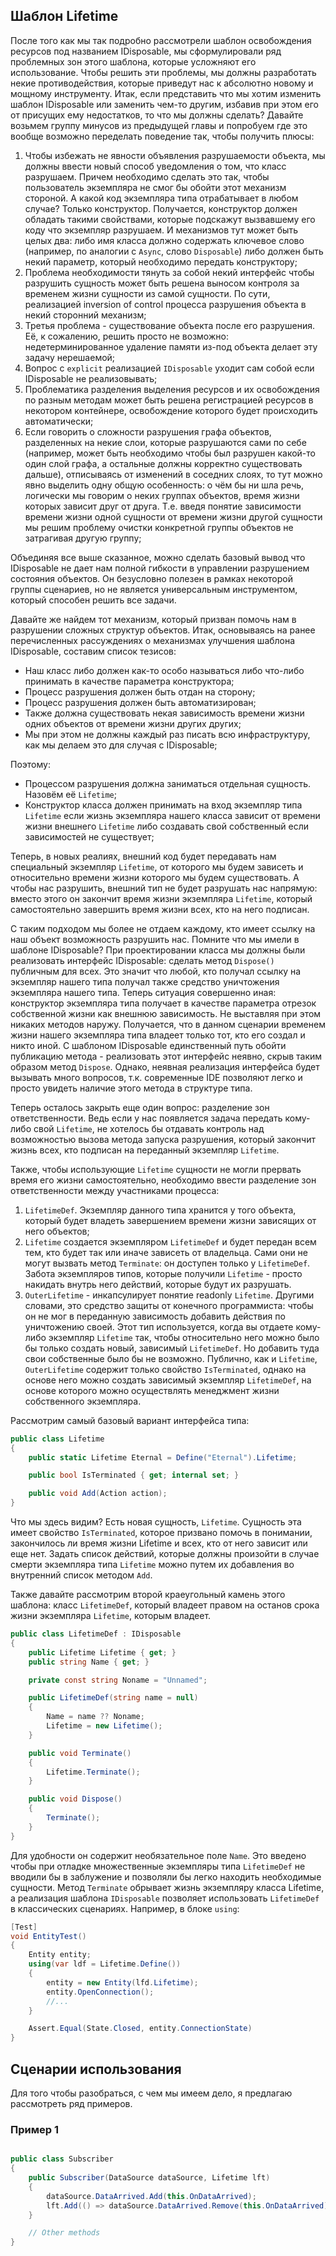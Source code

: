## Шаблон Lifetime

После того как мы так подробно рассмотрели шаблон освобождения ресурсов под названием IDisposable, мы сформулировали ряд проблемных зон этого шаблона, которые усложняют его использование. Чтобы решить эти проблемы, мы должны разработать некие противодействия, которые приведут нас к абсолютно новому и мощному инструменту. Итак, если представить что мы хотим изменить шаблон IDisposable или заменить чем-то другим, избавив при этом его от присущих ему недостатков, то что мы должны сделать? Давайте возьмем группу минусов из предыдущей главы и попробуем где это вообще возможно переделать поведение так, чтобы получить плюсы:

  1. Чтобы избежать не явности объявления разрушаемости объекта, мы должны ввести новый способ уведомления о том, что класс разрушаем. Причем необходимо сделать это так, чтобы пользователь экземпляра не смог бы обойти этот механизм стороной. А какой код экземпляра типа отрабатывает в любом случае? Только конструктор. Получается, конструктор должен обладать такими свойствами, которые подскажут вызвавшему его коду что экземпляр разрушаем. И механизмов тут может быть целых два: либо имя класса должно содержать ключевое слово (например, по аналогии с `Async`, слово `Disposable`) либо должен быть некий параметр, который необходимо передать конструктору;
  2. Проблема необходимости тянуть за собой некий интерфейс чтобы разрушить сущность может быть решена выносом контроля за временем жизни сущности из самой сущности. По сути, реализацией inversion of control процесса разрушения объекта в некий сторонний механизм;
  3. Третья проблема - существование объекта после его разрушения. Её, к сожалению, решить просто не возможно: недетерминированное удаление памяти из-под объекта делает эту задачу нерешаемой;
  4. Вопрос с `explicit` реализацией `IDisposable` уходит сам собой если IDisposable не реализовывать;
  5. Проблематика разделения выделения ресурсов и их освобождения по разным методам может быть решена регистрацией ресурсов в некотором контейнере, освобождение которого будет происходить автоматически;
  6. Если говорить о сложности разрушения графа объектов, разделенных на некие слои, которые разрушаются сами по себе (например, может быть необходимо чтобы был разрушен какой-то один слой графа, а остальные должны корректно существовать дальше), отписываясь от изменений в соседних слоях, то тут можно явно выделить одну общую особенность: о чём бы ни шла речь, логически мы говорим о неких группах объектов, время жизни которых зависит друг от друга. Т.е. введя понятие зависимости времени жизни одной сущности от времени жизни другой сущности мы решим проблему очистки конкретной группы объектов не затрагивая другую группу;

Объединяя все выше сказанное, можно сделать базовый вывод что IDisposable не дает нам полной гибкости в управлении разрушением состояния объектов. Он безусловно полезен в рамках некоторой группы сценариев, но не является универсальным инструментом, который способен решить все задачи.

Давайте же найдем тот механизм, который призван помочь нам в разрушении сложных структур объектов. Итак, основываясь на ранее перечисленных рассуждениях о механизмах улучшения шаблона IDisposable, составим список тезисов:

  - Наш класс либо должен как-то особо называться либо что-либо принимать в качестве параметра конструктора;
  - Процесс разрушения должен быть отдан на сторону;
  - Процесс разрушения должен быть автоматизирован;
  - Также должна существовать некая зависимость времени жизни одних объектов от времени жизни других других;
  - Мы при этом не должны каждый раз писать всю инфраструктуру, как мы делаем это для случая с IDisposable;

Поэтому:

  - Процессом разрушения должна заниматься отдельная сущность. Назовём её `Lifetime`;
  - Конструктор класса должен принимать на вход экземпляр типа `Lifetime` если жизнь экземпляра нашего класса зависит от времени жизни внешнего `Lifetime` либо создавать свой собственный если зависимостей не существует;

Теперь, в новых реалиях, внешний код будет передавать нам специальный экземпляр `Lifetime`, от которого мы будем зависеть и относительно времени жизни которого мы будем существовать. А чтобы нас разрушить, внешний тип не будет разрушать нас напрямую: вместо этого он закончит время жизни экземпляра `Lifetime`, который самостоятельно завершить время жизни всех, кто на него подписан.

С таким подходом мы более не отдаем каждому, кто имеет ссылку на наш объект возможность разрушить нас. Помните что мы имели в шаблоне IDisposable? При проектировании класса мы должны были реализовать интерфейс IDisposable: сделать метод `Dispose()` публичным для всех. Это значит что любой, кто получал ссылку на экземпляр нашего типа получал также средство уничтожения экземпляра нашего типа. Теперь ситуация совершенно иная: конструктор экземпляра типа получает в качестве параметра отрезок собственной жизни как внешнюю зависимость. Не выставляя при этом никаких методов наружу. Получается, что в данном сценарии временем жизни нашего экземпляра типа владеет только тот, кто его создал и никто иной. С шаблоном IDisposable единственный путь обойти публикацию метода - реализовать этот интерфейс неявно, скрыв таким образом метод `Dispose`. Однако, неявная реализация интерфейса будет вызывать много вопросов, т.к. современные IDE позволяют легко и просто увидеть наличие этого метода в структуре типа.

Теперь осталось закрыть еще один вопрос: разделение зон ответственности. Ведь если у нас появляется задача передать кому-либо свой `Lifetime`, не хотелось бы отдавать контроль над возможностью вызова метода запуска разрушения, который закончит жизнь всех, кто подписан на переданный экземпляр `Lifetime`.

Также, чтобы использующие `Lifetime` сущности не могли прервать время его жизни самостоятельно, необходимо ввести разделение зон ответственности между участниками процесса:

  1. `LifetimeDef`. Экземпляр данного типа хранится у того объекта, который будет владеть завершением времени жизни зависящих от него объектов;
  2. `Lifetime` создается экземпляром `LifetimeDef` и будет передан всем тем, кто будет так или иначе зависеть от владельца. Сами они не могут вызвать метод `Terminate`: он доступен только у `LifetimeDef`. Забота экземпляров типов, которые получили `Lifetime` - просто накидать внутрь него действий, которые будут их разрушать.
  3. `OuterLifetime` - инкапсулирует понятие readonly `Lifetime`. Другими словами, это средство защиты от конечного программиста: чтобы он не мог в переданную зависимость добавить действия по уничтожению своей. Этот тип используется, когда вы отдаете кому-либо экземпляр `Lifetime` так, чтобы относительно него можно было бы только создать новый, зависимый `LifetimeDef`. Но добавить туда свои собственные было бы не возможно. Публично, как и `Lifetime`, `OuterLifetime` содержит только свойство `IsTerminated`, однако на основе него можно создать зависимый экземпляр `LifetimeDef`, на основе которого можно осуществлять менеджмент жизни собственного экземпляра.

Рассмотрим самый базовый вариант интерфейса типа:

```csharp
public class Lifetime
{
    public static Lifetime Eternal = Define("Eternal").Lifetime;

    public bool IsTerminated { get; internal set; }

    public void Add(Action action);
}
```

Что мы здесь видим? Есть новая сущность, `Lifetime`. Сущность эта имеет свойство `IsTerminated`, которое призвано помочь в понимании, закончилось ли время жизни Lifetime и всех, кто от него зависит или еще нет. Задать список действий, которые должны произойти в случае смерти экземпляра типа `Lifetime` можно путем их добавления во внутренний список методом `Add`.

Также давайте рассмотрим второй краеугольный камень этого шаблона: класс `LifetimeDef`, который владеет правом на останов срока жизни экземпляра `Lifetime`, которым владеет.

```csharp
public class LifetimeDef : IDisposable
{
    public Lifetime Lifetime { get; }
    public string Name { get; }

    private const string Noname = "Unnamed";

    public LifetimeDef(string name = null)
    {
        Name = name ?? Noname;
        Lifetime = new Lifetime();
    }

    public void Terminate()
    {
        Lifetime.Terminate();
    }

    public void Dispose()
    {
        Terminate();
    }
}
```

Для удобности он содержит необязательное поле `Name`. Это введено чтобы при отладке множественные экземпляры типа `LifetimeDef` не вводили бы в заблужение и позволяли бы легко находить необходимые сущности. Метод `Terminate` обрывает жизнь экземпляру класса Lifetime, а реализация шаблона `IDisposable` позволяет использовать `LifetimeDef` в классических сценариях. Например, в блоке `using`:

```csharp
[Test]
void EntityTest()
{
    Entity entity;
    using(var ldf = Lifetime.Define())
    {
        entity = new Entity(lfd.Lifetime);
        entity.OpenConnection();
        //...
    }

    Assert.Equal(State.Closed, entity.ConnectionState)
}
```

## Сценарии использования

Для того чтобы разобраться, с чем мы имеем дело, я предлагаю рассмотреть ряд примеров. 

### Пример 1

```csharp

public class Subscriber
{
    public Subscriber(DataSource dataSource, Lifetime lft)
    {
        dataSource.DataArrived.Add(this.OnDataArrived);
        lft.Add(() => dataSource.DataArrived.Remove(this.OnDataArrived));
    }

    // Other methods
}

```